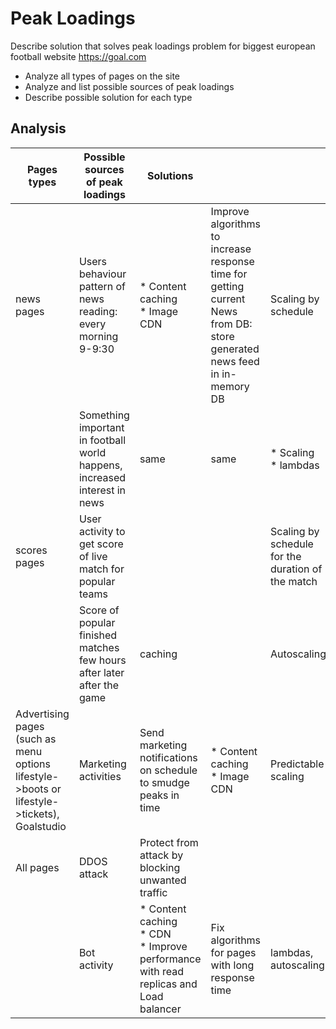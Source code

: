 # Peak Loadings

Describe solution that solves peak loadings problem for biggest european football website https://goal.com

* Analyze all types of pages on the site
* Analyze  and list possible sources of peak loadings
* Describe possible solution for each type

## Analysis

| Pages types                                                                                           | Possible sources of peak loadings                                             | Solutions                                                                                   |                                                                                                                               |                                                   |
|-------------------------------------------------------------------------------------------------------|-------------------------------------------------------------------------------|---------------------------------------------------------------------------------------------|-------------------------------------------------------------------------------------------------------------------------------|---------------------------------------------------|
| news pages                                                                                            | Users behaviour  pattern of news reading: every morning 9-9:30                | * Content caching<br/> * Image CDN                                                          | Improve algorithms to increase response time for getting current News from DB: <br/>store generated news feed in in-memory DB | Scaling by schedule                               |
|                                                                                                       | Something important in football world happens,<br/>increased interest in news | same                                                                                        | same                                                                                                                          | * Scaling<br/>* lambdas                           |
| scores pages                                                                                          | User activity to get score of live match for popular teams                    |                                                                                             |                                                                                                                               | Scaling by schedule for the duration of the match |
|                                                                                                       | Score of popular  finished matches few hours after later after the game       | caching                                                                                     |                                                                                                                               | Autoscaling                                       |
| Advertising pages (such as menu options <br/>lifestyle->boots or <br/>lifestyle->tickets), Goalstudio | Marketing activities                                                          | Send marketing notifications on schedule to smudge peaks in time                            | * Content caching<br/> * Image CDN                                                                                            | Predictable scaling                               |
| All pages                                                                                             | DDOS attack                                                                   | Protect from attack by blocking unwanted traffic                                            |                                                                                                                               |                                                   |
|                                                                                                       | Bot activity                                                                  | * Content caching<br/> * CDN<br/>* Improve performance with read replicas and Load balancer | Fix algorithms for pages with long response time                                                                              | lambdas, autoscaling                              |